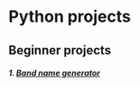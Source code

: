 # Python projects
 
## Beginner projects
##### 1. [Band name generator](Beginner\Band-name-generator)